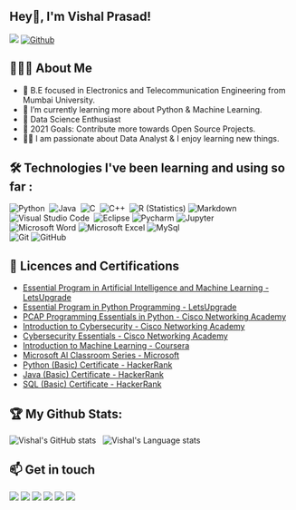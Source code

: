 ## Hey👋, I'm Vishal Prasad!
![](https://visitor-badge.laobi.icu/badge?page_id=iamvishalprasad.iamvishalprasad)
[![Github](https://img.shields.io/github/followers/iamvishalprasad?label=Followers&logo=Github)](https://github.com/iamvishalprasad)

## 👨🏻‍💻 About Me
- 🏫 B.E focused in Electronics and Telecommunication Engineering from Mumbai University.
- 🐍 I’m currently learning more about Python & Machine Learning.
- 🚀 Data Science Enthusiast
- 🥅 2021 Goals: Contribute more towards Open Source Projects.
- 👨‍💻  I am passionate about Data Analyst & I enjoy learning new things.

## 🛠 Technologies I've been learning and using so far :

![Python](https://img.shields.io/badge/-Python-05122A?style=flat&logo=python)&nbsp;
![Java](https://img.shields.io/badge/java-%23ED8B00.svg?style=flat&logo=java&logoColor=white)&nbsp;
![C](https://img.shields.io/badge/-C-05122A?style=flat&logo=C&logoColor=A8B9CC)&nbsp;
![C++](https://img.shields.io/badge/-C++-05122A?style=flat&logo=C%2B%2B&logoColor=00599C)&nbsp;
![R (Statistics)](https://img.shields.io/badge/r-%23276DC3.svg?style=flat&logo=r&logoColor=white)
![Markdown](https://img.shields.io/badge/-Markdown-05122A?style=flat&logo=markdown)\
![Visual Studio Code](https://img.shields.io/badge/VisualStudio-5C2D91.svg?style=flat&logo=visual-studio&logoColor=white)&nbsp;
![Eclipse](https://img.shields.io/badge/-Eclipse-05122A?style=flat&logo=eclipse-ide&logoColor=2C2255)
![Pycharm](https://img.shields.io/badge/Pycharm-143?style=flat&logo=pycharm&logoColor=black&color=black&labelColor=green)
![Jupyter](https://img.shields.io/badge/Jupyter-%23F37626.svg?style=flat&logo=Jupyter&logoColor=white)\
![Microsoft Word](https://img.shields.io/badge/Microsoft_Word-2B579A?style=flat&logo=microsoft-word&logoColor=white)
![Microsoft Excel](https://img.shields.io/badge/Microsoft_Excel-217346?style=flat&logo=microsoft-excel&logoColor=white)
![MySql](https://img.shields.io/badge/mysql-%2300f.svg?style=flat&logo=mysql&logoColor=white)\
![Git](https://img.shields.io/badge/Git-%23F05033.svg?style=flat&logo=git&logoColor=white)
![GitHub](https://img.shields.io/badge/GitHub-%23121011.svg?style=flat&logo=github&logoColor=white)

## 📜 Licences and Certifications

- [Essential Program in Artificial Intelligence and Machine Learning - LetsUpgrade](https://drive.google.com/file/d/1R65X4uzIPLsP-OLt015ertUDOrwpDp3Y/view?usp=sharing)
- [Essential Program in Python Programming - LetsUpgrade](https://drive.google.com/file/d/1EJUZKmoe-7taFW1Mwmf40y_a2M0v4wBY/view?usp=sharing)
- [PCAP Programming Essentials in Python - Cisco Networking Academy](https://drive.google.com/file/d/1CjNox9FSm_hEhjfMyBEdy3DHRNRGpMZq/view?usp=sharing)
- [Introduction to Cybersecurity - Cisco Networking Academy](https://www.credly.com/badges/4ee6b47f-167c-49bf-8d69-95fe7e74d147?source=linked_in_profile)
- [Cybersecurity Essentials - Cisco Networking Academy](https://www.credly.com/badges/c1de935d-94a7-449b-ad00-7bff6b4db3d0?source=linked_in_profile)
- [Introduction to Machine Learning - Coursera](https://coursera.org/share/c842548e9832cc1f4a691de0da9945bb)
- [Microsoft Al Classroom Series - Microsoft](https://drive.google.com/file/d/1C_ixNbI-uDWBgv6CC9w-vunfkEoEeM-i/view?usp=sharing)
- [Python (Basic) Certificate - HackerRank](https://www.hackerrank.com/certificates/ca9ce0388635)
- [Java (Basic) Certificate - HackerRank](https://www.hackerrank.com/certificates/52b52262a482)
- [SQL (Basic) Certificate - HackerRank](https://www.hackerrank.com/certificates/a1b811579178)

## :trophy: My Github Stats:

![Vishal's GitHub stats](https://github-readme-stats.vercel.app/api?username=iamvishalprasad&show_icons=true&hide_border=true)&nbsp;&nbsp;
![Vishal's Language stats](https://github-readme-stats-eight-theta.vercel.app/api/top-langs/?username=iamvishalprasad&layout=compact&langs_count=8&hide_border=true)

## 📫 Get in touch
<p id="socialIcons" align="left">
    <a href="https://www.linkedin.com/in/iamvishalprasad/" alt="LinkedIn">
        <img src="https://img.shields.io/badge/-LinkedIn-blue?style=flat-square&logo=linkedin" /></a>
    <a href="https://hackerrank.com/iamvishalprasad" alt="HackerRank">
        <img src="https://img.shields.io/badge/-HackerRank-3a424f?style=flat-square&logo=hackerrank" /></a>
    <a href="mailto:vishal808prasad@gmail.com?" alt="Gmail">
        <img src="https://img.shields.io/badge/-Gmail-red?style=flat&labelColor=Gmail&logoColor=white)](mailto:vishal808prasad@gmail.com)" /></a>
    <a href="https://instagram.com/iamvishal.prasad" alt="Instagram">
        <img src="https://img.shields.io/badge/-Instagram-E4405F?style=flat-square&logo=instagram&logoColor=white" /></a>
    <a href="http://www.twitter.com/iamVishalPrasad" alt="twitter">
        <img src="https://img.shields.io/badge/-Twitter-1ca0f1?style=flat&labelColor=1ca0f1&logo=twitter&logoColor=white" /></a>
    <a href="http://www.facebook.com/iamvishal.prasad" alt="facebook">
       <img src="https://img.shields.io/badge/Facebook-%231877F2.svg?style=for-the-square&logo=Facebook&logoColor=white" /></a>
</p>
